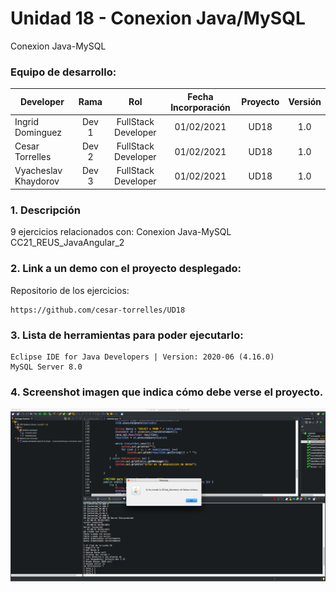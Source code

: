 # Unidad 18 - Conexion Java/MySQL
Conexion Java-MySQL

### Equipo de desarrollo:

| Developer | Rama | Rol | Fecha Incorporación | Proyecto | Versión |
| --- | :---:  | :---:  | :---:  | :---: | :---:  |
| Ingrid Dominguez | Dev 1 | FullStack Developer | 01/02/2021 | UD18  | 1.0  |
| Cesar Torrelles | Dev 2 | FullStack Developer | 01/02/2021 | UD18  | 1.0  | 
| Vyacheslav Khaydorov | Dev 3 | FullStack Developer| 01/02/2021 | UD18  | 1.0  |

### 1. Descripción

9 ejercicios  relacionados con:
Conexion Java-MySQL
CC21_REUS_JavaAngular_2

###  2. Link a un demo con el proyecto desplegado:

Repositorio de los ejercicios:
```
https://github.com/cesar-torrelles/UD18
```
###   3. Lista de herramientas para poder ejecutarlo:
```
Eclipse IDE for Java Developers | Version: 2020-06 (4.16.0)
MySQL Server 8.0
```
###  4. Screenshot imagen que indica cómo debe verse el proyecto.
![banerGit](https://github.com/cesar-torrelles/UD18/blob/main/imagen.png)

